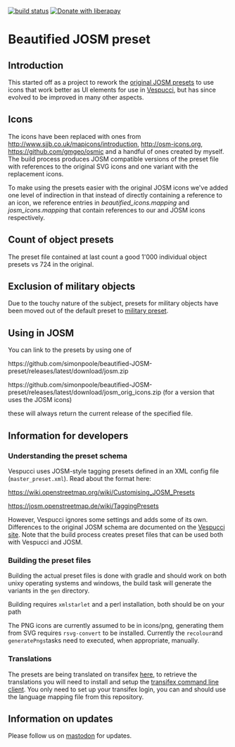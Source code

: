 [![build status](https://github.com/simonpoole/beautified-JOSM-preset/actions/workflows/preset.yml/badge.svg)](https://github.com/simonpoole/beautified-JOSM-preset/actions) [![Donate with liberapay](https://img.shields.io/liberapay/patrons/SimonPoole.svg?logo=liberapay)](https://liberapay.com/SimonPoole/donate)

# Beautified JOSM preset

## Introduction

This started off as a project to rework the [original JOSM presets](https://josm.openstreetmap.de/browser/trunk/resources/data/defaultpresets.xml) to use icons that work better as UI elements for use in [Vespucci](https://github.com/MarcusWolschon/osmeditor4android), but has since evolved to be improved in many other aspects.

## Icons

The icons have been replaced with ones from http://www.sjjb.co.uk/mapicons/introduction, http://osm-icons.org, https://github.com/gmgeo/osmic and a handful of ones created by myself. The build process produces JOSM compatible versions of the preset file with references to the original SVG icons and one variant with the replacement icons.

To make using the presets easier with the original JOSM icons we've added one level of indirection in that instead of directly containing a reference to an icon, we reference entries in _beautified_icons.mapping_ and _josm_icons.mapping_ that contain references to our and JOSM icons respectively.

## Count of object presets

The preset file contained at last count a good 1'000 individual object presets vs 724 in the original.

## Exclusion of military objects

Due to the touchy nature of the subject, presets for military objects have been moved out of the default preset to [military preset](http://simonpoole.github.io/military-preset/).

## Using in JOSM

You can link to the presets by using one of
 
https&#58;//github&#46;com/simonpoole/beautified-JOSM-preset/releases/latest/download/josm.zip 

https&#58;//github&#46;com/simonpoole/beautified-JOSM-preset/releases/latest/download/josm_orig_icons.zip (for a version that uses the JOSM icons) 

these will always return the current release of the specified file. 

## Information for developers

### Understanding the preset schema

Vespucci uses JOSM-style tagging presets defined in an XML config file (`master_preset.xml`). Read about the format here:

https://wiki.openstreetmap.org/wiki/Customising_JOSM_Presets

https://josm.openstreetmap.de/wiki/TaggingPresets

However, Vespucci ignores some settings and adds some of its own. Differences to the original JOSM schema are documented on the [Vespucci site](http://vespucci.io/tutorials/presets/). Note that the build process creates preset files that can be used both with Vespucci and JOSM.

### Building the preset files

Building the actual preset files is done with gradle and should work on both unixy operating systems and windows, the build task will generate the variants in the `gen` directory.

Building requires `xmlstarlet` and a perl installation, both should be on your path

The PNG icons are currently assumed to be in icons/png, generating them from SVG requires `rsvg-convert` to be installed. Currently the `recolour`and `generatePngs`tasks need to executed, when appropriate, manually.

### Translations

The presets are being translated on transifex [here](https://app.transifex.com/openstreetmap/presets), to retrieve the translations you will need to install and setup the [transifex command line client](https://docs.transifex.com/client/introduction). You only need to set up your transifex login, you can and should use the language mapping file from this repository.

## Information on updates

Please follow us on [mastodon](https://en.osm.town/@vespucci_editor) for updates.
